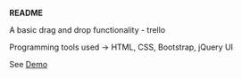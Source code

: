 **README**

A basic drag and drop functionality - trello

Programming tools used -> HTML, CSS, Bootstrap, jQuery UI

See [Demo](http://medev21.github.io/DragAndDropTrelloLike/)
